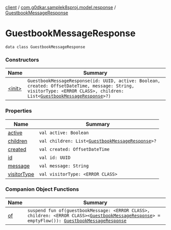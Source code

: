 [client](../../index.md) / [com.g0dkar.samplek8sproj.model.response](../index.md) / [GuestbookMessageResponse](./index.md)

# GuestbookMessageResponse

`data class GuestbookMessageResponse`

### Constructors

| Name | Summary |
|---|---|
| [&lt;init&gt;](-init-.md) | `GuestbookMessageResponse(id: UUID, active: Boolean, created: OffsetDateTime, message: String, visitorType: <ERROR CLASS>, children: List<`[`GuestbookMessageResponse`](./index.md)`>?)` |

### Properties

| Name | Summary |
|---|---|
| [active](active.md) | `val active: Boolean` |
| [children](children.md) | `val children: List<`[`GuestbookMessageResponse`](./index.md)`>?` |
| [created](created.md) | `val created: OffsetDateTime` |
| [id](id.md) | `val id: UUID` |
| [message](message.md) | `val message: String` |
| [visitorType](visitor-type.md) | `val visitorType: <ERROR CLASS>` |

### Companion Object Functions

| Name | Summary |
|---|---|
| [of](of.md) | `suspend fun of(guestbookMessage: <ERROR CLASS>, children: <ERROR CLASS><`[`GuestbookMessageResponse`](./index.md)`> = emptyFlow()): `[`GuestbookMessageResponse`](./index.md) |
